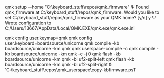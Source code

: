 qmk setup --home "C:\keyboard_stuff\repos\qmk_firmware"
Ψ Found qmk_firmware at C:/keyboard_stuff/repos/qmk_firmware.
Would you like to set C:/keyboard_stuff/repos/qmk_firmware as your QMK home? [y/n] y
Ψ Wrote configuration to C:/Users/13667/AppData/Local/QMK.EXE/qmk.exe/qmk.exe.ini

qmk config user.keymap=qmk
qmk config user.keyboard=boardsource/unicorne
qmk compile -kb boardsource/unicorne -km qmk
qmk userspace-compile -c
qmk compile -kb boardsource/unicorne -km qmk -c -j 0
qmk flash -kb boardsource/unicorne -km qmk -bl uf2-split-left
qmk flash -kb boardsource/unicorne -km qmk -bl uf2-split-right
& 'C:\keyboard_stuff\repos\qmk_userspace\copy-kbfirmware.ps1'

